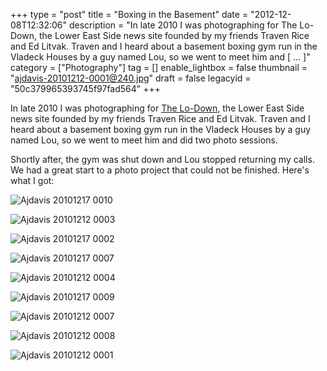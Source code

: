 +++
type = "post"
title = "Boxing in the Basement"
date = "2012-12-08T12:32:06"
description = "In late 2010 I was photographing for The Lo-Down, the Lower East Side news site founded by my friends Traven Rice and Ed Litvak. Traven and I heard about a basement boxing gym run in the Vladeck Houses by a guy named Lou, so we went to meet him and [ ... ]"
category = ["Photography"]
tag = []
enable_lightbox = false
thumbnail = "ajdavis-20101212-0001@240.jpg"
draft = false
legacyid = "50c379965393745f97fad564"
+++

<p>In late 2010 I was photographing for <a href="https://www.thelodownny.com/">The Lo-Down</a>, the Lower East Side news site founded by my friends Traven Rice and Ed Litvak. Traven and I heard about a basement boxing gym run in the Vladeck Houses by a guy named Lou, so we went to meet him and did two photo sessions.</p>
<p>Shortly after, the gym was shut down and Lou stopped returning my calls. We had a great start to a photo project that could not be finished. Here's what I got:</p>
<p><img style="display:block; margin-left:auto; margin-right:auto;" src="ajdavis-20101217-0010.jpg" alt="Ajdavis 20101217 0010" title="ajdavis_20101217__0010.jpg" border="0"   /></p>
<p><img style="display:block; margin-left:auto; margin-right:auto;" src="ajdavis-20101212-0003.jpg" alt="Ajdavis 20101212 0003" title="ajdavis_20101212__0003.jpg" border="0"   /></p>
<p><img style="display:block; margin-left:auto; margin-right:auto;" src="ajdavis-20101217-0002.jpg" alt="Ajdavis 20101217 0002" title="ajdavis_20101217__0002.jpg" border="0"   /></p>
<p><img style="display:block; margin-left:auto; margin-right:auto;" src="ajdavis-20101217-0007.jpg" alt="Ajdavis 20101217 0007" title="ajdavis_20101217__0007.jpg" border="0"   /></p>
<p><img style="display:block; margin-left:auto; margin-right:auto;" src="ajdavis-20101212-0004.jpg" alt="Ajdavis 20101212 0004" title="ajdavis_20101212__0004.jpg" border="0"   /></p>
<p><img style="display:block; margin-left:auto; margin-right:auto;" src="ajdavis-20101217-0009.jpg" alt="Ajdavis 20101217 0009" title="ajdavis_20101217__0009.jpg" border="0"   /></p>
<p><img style="display:block; margin-left:auto; margin-right:auto;" src="ajdavis-20101212-0007.jpg" alt="Ajdavis 20101212 0007" title="ajdavis_20101212__0007.jpg" border="0"   /></p>
<p><img style="display:block; margin-left:auto; margin-right:auto;" src="ajdavis-20101212-0008.jpg" alt="Ajdavis 20101212 0008" title="ajdavis_20101212__0008.jpg" border="0"   /></p>
<p><img style="display:block; margin-left:auto; margin-right:auto;" src="ajdavis-20101212-0001.jpg" alt="Ajdavis 20101212 0001" title="ajdavis_20101212__0001.jpg" border="0"   /></p>
